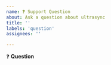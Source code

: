 ```yaml
---
name: ❓ Support Question
about: Ask a question about ultrasync
title: ''
labels: 'question'
assignees: ''

---
```


:question: **Question**
<!-- Go ahead and ask your question here :) -->
